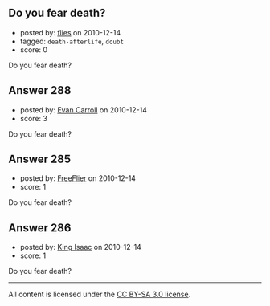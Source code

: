 ## Do you fear death?

- posted by: [flies](https://stackexchange.com/users/-1/183-flies) on 2010-12-14
- tagged: `death-afterlife`, `doubt`
- score: 0

Do you fear death?


## Answer 288

- posted by: [Evan Carroll](https://stackexchange.com/users/-1/5-evan-carroll) on 2010-12-14
- score: 3

Do you fear death?


## Answer 285

- posted by: [FreeFlier](https://stackexchange.com/users/-1/140-freeflier) on 2010-12-14
- score: 1

Do you fear death?


## Answer 286

- posted by: [King Isaac](https://stackexchange.com/users/-1/31-king-isaac) on 2010-12-14
- score: 1

Do you fear death?



---

All content is licensed under the [CC BY-SA 3.0 license](https://creativecommons.org/licenses/by-sa/3.0/).

